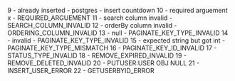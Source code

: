 9 - already inserted - postgres - insert countdown
10 - required arguement x - REQUIRED_ARGUEMENT
11 - search column invalid - SEARCH_COLUMN_INVALID
12 - orderBy column invalid - ORDERING_COLUMN_INVALID
13 - null - PAGINATE_KEY_TYPE_INVALID
14 - invalid - PAGINATE_KEY_TYPE_INVALID
15 - expected string but got int - PAGINATE_KEY_TYPE_MISMATCH
16 - PAGINATE_KEY_ID_INVALID
17 - STATUS_TYPE_INVALID
18 - REMOVE_EXPIRED_INVALID
19 - REMOVE_DELETED_INVALID
20 - PUTUSER:USER OBJ NULL
21 - INSERT_USER_ERROR
22 - GETUSERBYID_ERROR